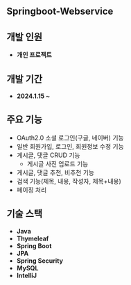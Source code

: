 ## Springboot-Webservice

## 개발 인원
- **개인 프로젝트**

## 개발 기간
- **2024.1.15 ~**


## 주요 기능
- OAuth2.0 소셜 로그인(구글, 네이버) 기능
- 일반 회원가입, 로그인, 회원정보 수정 기능
- 게시글, 댓글 CRUD 기능
    - 게시글 사진 업로드 기능
- 게시글, 댓글 추천, 비추천 기능
- 검색 기능(제목, 내용, 작성자, 제목+내용)
- 페이징 처리

    
## 기술 스택
- **Java**
- **Thymeleaf**
- **Spring Boot**
- **JPA**
- **Spring Security**
- **MySQL**
- **IntelliJ**
